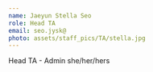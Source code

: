```yaml
---
name: Jaeyun Stella Seo
role: Head TA
email: seo.jysk@
photo: assets/staff_pics/TA/stella.jpg
---
```


Head TA - Admin
she/her/hers